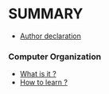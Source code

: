 # SUMMARY

* [Author declaration](README.md)

### Computer Organization
* [What is it ?](co/whatisit.md)
* [How to learn ?](co/howtolearn.md)

